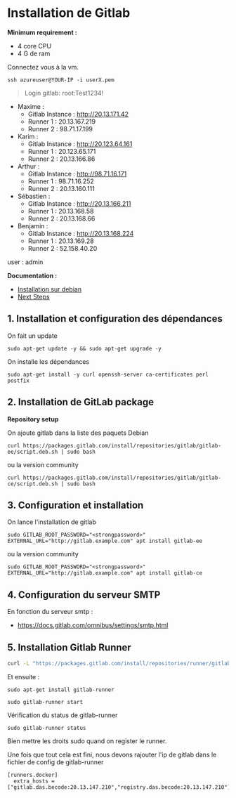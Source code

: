 # Installation de Gitlab 

**Minimum requirement :**
- 4 core CPU
- 4 G de ram

Connectez vous à la vm.

```
ssh azureuser@YOUR-IP -i userX.pem
```

> Login gitlab: root:Test1234!

- Maxime :
    - Gitlab Instance : http://20.13.171.42
    - Runner 1 : 20.13.167.219
    - Runner 2 : 98.71.17.199
- Karim :
    - Gitlab Instance : http://20.123.64.161 
    - Runner 1 : 20.123.65.171
    - Runner 2 : 20.13.166.86
- Arthur :
    - Gitlab Instance : http://98.71.16.171
    - Runner 1 : 98.71.16.252
    - Runner 2 : 20.13.160.111
- Sébastien :
    - Gitlab Instance : http://20.13.166.211
    - Runner 1 : 20.13.168.58
    - Runner 2 : 20.13.168.66
- Benjamin :
    - Gitlab Instance : http://20.13.168.224
    - Runner 1 : 20.13.169.28
    - Runner 2 : 52.158.40.20

user : admin

**Documentation :** 
- [Installation sur debian](https://about.gitlab.com/install/#debian)
- [Next Steps](https://docs.gitlab.com/ee/install/next_steps.html)
  

## 1. Installation et configuration des dépendances

On fait un update 
 
```
sudo apt-get update -y && sudo apt-get upgrade -y
```

On installe les dépendances 
```
sudo apt-get install -y curl openssh-server ca-certificates perl postfix
```

## 2. Installation de GitLab package 
**Repository setup**

On ajoute gitlab dans la liste des paquets Debian 

```
curl https://packages.gitlab.com/install/repositories/gitlab/gitlab-ee/script.deb.sh | sudo bash
```
ou la version community

```
curl https://packages.gitlab.com/install/repositories/gitlab/gitlab-ce/script.deb.sh | sudo bash
```

## 3. Configuration et installation


On lance l'installation de gitlab

```
sudo GITLAB_ROOT_PASSWORD="<strongpassword>" EXTERNAL_URL="http://gitlab.example.com" apt install gitlab-ee
```
ou la version community
```
sudo GITLAB_ROOT_PASSWORD="<strongpassword>" EXTERNAL_URL="http://gitlab.example.com" apt install gitlab-ce
```

## 4. Configuration du serveur SMTP
En fonction du serveur smtp :
- https://docs.gitlab.com/omnibus/settings/smtp.html


## 5. Installation Gitlab Runner
```bash
curl -L "https://packages.gitlab.com/install/repositories/runner/gitlab-runner/script.deb.sh" | sudo bash
```

Et ensuite :  
```
sudo apt-get install gitlab-runner
```

```
sudo gitlab-runner start
```
 

Vérification du status de gitlab-runner
```
sudo gitlab-runner status
```
 
Bien mettre les droits sudo quand on register le runner.

Une fois que tout cela est fini, nous devons rajouter l'ip de gitlab dans le fichier de config de gitlab-runner
```
[runners.docker]
  extra_hosts = ["gitlab.das.becode:20.13.147.210","registry.das.becode:20.13.147.210"]
```
